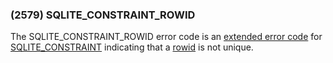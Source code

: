 ### (2579\) SQLITE\_CONSTRAINT\_ROWID



 The SQLITE\_CONSTRAINT\_ROWID error code
 is an [extended error code](rescode.html#pve)
 for [SQLITE\_CONSTRAINT](rescode.html#constraint) indicating that a [rowid](lang_createtable.html#rowid) is not unique.




